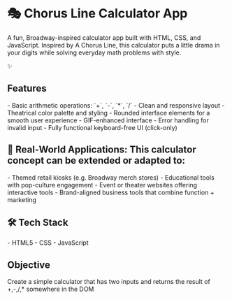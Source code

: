 <h1>🎭 Chorus Line Calculator App</h1>

<p>A fun, Broadway-inspired calculator app built with HTML, CSS, and JavaScript.  
Inspired by A Chorus Line, this calculator puts a little drama in your digits while solving everyday math problems with style.</p>


✨ <h2>Features</h2>
<p>
- Basic arithmetic operations: `+`, `-`, `*`, `/`
- Clean and responsive layout
- Theatrical color palette and styling
- Rounded interface elements for a smooth user experience
- GIF-enhanced interface 
- Error handling for invalid input
- Fully functional keyboard-free UI (click-only)
</p>

 <h2>🎯 Real-World Applications: This calculator concept can be extended or adapted to:</h2>
<p>
- Themed retail kiosks (e.g. Broadway merch stores)
- Educational tools with pop-culture engagement
- Event or theater websites offering interactive tools
- Brand-aligned business tools that combine function + marketing
</p>

<h2>🛠️ Tech Stack</h2>
<p>
- HTML5
- CSS 
- JavaScript 
</p>

<h2>Objective</h2>
<p>Create a simple calculator that has two inputs and returns the result of +,-,/,* somewhere in the DOM</p>
